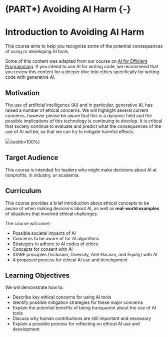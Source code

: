 
# (PART\*) Avoiding AI Harm {-}



# Introduction to Avoiding AI Harm

This course aims to help you recognize some of the potential consequences of using or developing AI tools.

Some of this content was adapted from our course on [AI for Efficient Programming](https://hutchdatascience.org/AI_for_Efficient_Programming/ethics-of-using-ai.html). If you intend to use AI for writing code, we recommend that you review this content for a deeper dive into ethics specifically for writing code with generative AI. 

## Motivation

The use of artificial intelligence (AI) and in particular, generative AI, has raised a number of ethical concerns. We will highlight several current concerns, however please be aware that this is a dynamic field and the possible implications of this technology is continuing to develop. It is critical that society continue to evaluate and predict what the consequences of the use of AI will be, so that we can try to mitigate harmful effects.

![](resources/images/02-Avoiding_Harm-intro_files/figure-docx//1L6-8DWn028c1o0p9gwXmz90BRcy_PjPqb683nbk1gHQ_g263a8b2455e_0_0.png){width=100%}

## Target Audience  

This course is intended for leaders who might make decisions about AI at nonprofits, in industry, or academia. 

## Curriculum  

This course provides a brief introduction about ethical concepts to be aware of when making decisions about AI, as well as **real-world examples** of situations that involved ethical challenges. 

The course will cover:

- Possible societal impacts of AI 
- Concerns to be aware of for AI algorithms
- Strategies to adhere to AI codes of ethics
- Concepts for consent with AI
- IDARE principles (Inclusion, Diversity, Anti-Racism, and Equity) with AI 
- A proposed process for ethical AI use and development

## Learning Objectives

We will demonstrate how to:

- Describe key ethical concerns for using AI tools
- Identify possible mitigation strategies for these major concerns
- Explain the potential benefits of being transparent about the use of AI tools
- Discuss why human contributions are still important and necessary 
- Explain a possible process for reflecting on ethical AI use and development

